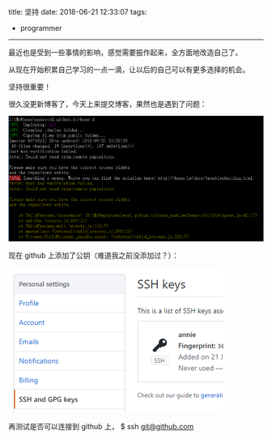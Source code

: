 title: 坚持
date: 2018-06-21 12:33:07
tags:
- programmer
---

最近也是受到一些事情的影响，感觉需要振作起来，全方面地改造自己了。

从现在开始积累自己学习的一点一滴，让以后的自己可以有更多选择的机会。

坚持很重要！

很久没更新博客了，今天上来提交博客，果然也是遇到了问题：

![1](../img/2018-06-21-I-am-back/host-key-verification-failed.png)

现在 github 上添加了公钥（难道我之前没添加过？）：

![1](../img/2018-06-21-I-am-back/ssh-key.png)

再测试是否可以连接到 github 上，
$ ssh git@github.com
